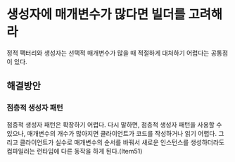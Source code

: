 # 생성자에 매개변수가 많다면 빌더를 고려해라

정적 팩터리와 생성자는 선택적 매개변수가 많을 때 적절하게 대처하기 어렵다는 공통점이 있다. 
## 해결방안
### 점층적 생성자 패턴
점증적 생성자 패턴은 확장하기 어렵다. 다시 말하면, 점층적 생성자 패턴을 사용할 수 있으나, 매개변수의 개수가 많아지면 클라이언트가 코드를 작성하거나 읽기 어렵다. 그리고 클라이언트가 실수로 매개변수의 순서를 바꿔서 새로운 인스턴스를 생성하더라도 컴파일러는 런타임에 다른 동작을 하게 된다.(Item51)